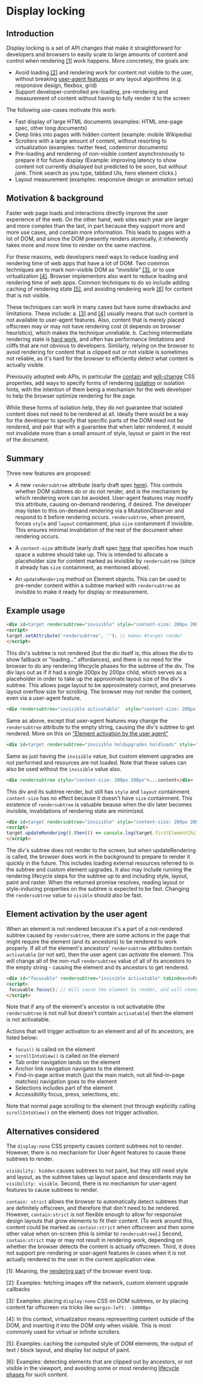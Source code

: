 # Display locking

## Introduction

Display locking is a set of API changes that make it straightforward for developers and browsers to easily scale to large amounts of content and control when rendering [\[1\]](#foot-notes) work happens. More concretely, the goals are:
* Avoid loading [\[2\]](#foot-notes) and rendering work for content not visible to the user, without breaking [user-agent features](https://github.com/WICG/display-locking/blob/master/user-agent-features.md) or any layout algorithms (e.g. responsive design, flexbox, grid)
* Support developer-controlled pre-loading, pre-rendering and measurement of content without having to fully render it to the screen

The following use-cases motivate this work:
* Fast display of large HTML documents (examples: HTML one-page spec, other long documents)
* Deep links into pages with hidden content (example: mobile Wikipedia)
* Scrollers with a large amount of content, without resorting to virtualization (examples: twitter feed, codemirror documents)
* Pre-loading and rendering of non-visible content asynchronously to prepare it for future display (Example: improving latency to show content not currently displayed but predicted to be soon, but *without jank*. Think search as you type, tabbed UIs, hero element clicks.)
* Layout measurement (examples: responsive design or animation setup)

## Motivation & background

Faster web page loads and interactions directly improve the user experience of the web. On the other hand, web sites each year are larger and more complex than the last, in part because they support more and more use cases, and contain more information. This leads to pages with a lot of DOM, and since the DOM presently renders atomically, it inherently takes more and more time to render on the same machine.

For these reasons, web developers need ways to reduce loading and rendering time of web apps that have a lot of DOM. Two common techniques are to mark non-visible DOM as "invisible" [\[3\]](#foot-notes), or to use virtualization [\[4\]](#foot-notes). Browser implementors also want to reduce loading and rendering time of web apps. Common techniques to do so include adding caching of rendering state [\[5\]](#foot-notes), and avoiding rendering work [\[6\]](#foot-notes) for content that is not visible.

These techniques can work in many cases but have some drawbacks and limitations. These include:
a. [\[3\]](#foot-notes) and [\[4\]](#foot-notes) usually means that such content is not available to user-agent features. Also, content that is merely placed offscreen may or may not have rendering cost (it depends on browser heuristics), which makes the technique unreliable.
b. Caching intermediate rendering state is [hard work](https://martinfowler.com/bliki/TwoHardThings.html), and often has performance limitations and cliffs that are not obvious to developers. Similarly, relying on the browser to avoid rendering for content that is clipped out or not visible is sometimes not reliable, as it's hard for the browser to efficiently detect what content is actually visible.

Previously adopted web APIs, in particular the [contain](https://developer.mozilla.org/en-US/docs/Web/CSS/contain) and [will-change](https://developer.mozilla.org/en-US/docs/Web/CSS/will-change) CSS properties, add ways to specify forms of rendering [isolation](https://github.com/chrishtr/rendering/blob/master/isolation.md) or isolation hints, with the intention of them being a mechanism for the web developer to help the browser optimize rendering for the page.

While these forms of isolation help, they do not guarantee that isolated content does not need to be rendered at all. Ideally there would be a way for the developer to specify that specific parts of the DOM need not be rendered, and pair that with a guarantee that when later rendered, it would not invalidate more than a small amount of style, layout or paint in the rest of the document.

## Summary

Three new features are proposed:

* A new `rendersubtree` attribute (early draft spec [here](https://chrishtr.github.io/html/output/#the-rendersubtree-attribute)). This controls whether DOM subtrees do or do not render, and is the mechanism by which rendering work can be avoided. User-agent features may modify this attribute, causing on-demand rendering, if desired. The developer may listen to this on-demand rendering via a MutationObserver and respond to it before rendering occurs. `rendersubtree`, when present, forces `style` and `layout` containment, plus `size` containment if invisible. This ensures minimal invalidation of the rest of the document when rendering occurs.

* A `content-size` attribute (early draft spec [here](http://tabatkins.github.io/specs/css-content-size/) that specifies how much space a subtree should take up. This is intended to allocate a placeholder size for content marked as invisible by `rendersubtree` (since it already has `size` containment, as mentioned above).

* An `updateRendering` method on Element objects. This can be used to pre-render content within a subtree marked with `rendersubtree` as invisible to make it ready for display or measurement.

## Example usage

```html
<div id=target rendersubtree="invisible" style="content-size: 200px 200px">...content...</div>
<script>
target.setAttribute('rendersubtree', ''); // makes #target render
</script>
```
This div's subtree is not rendered (but the div itself is; this allows the div to show fallback or "loading..." affordances), and there is no need for the browser to do any rendering lifecycle phases for the subtree of the div. The div lays out as if it had a single 200px by 200px child, which serves as a placeholder in order to take up the approximate layout size of the div's subtree. This allows page layout to be approximately correct, and preserves layout overflow size for scrolling. The browser may *not* render the content, even via a user-agent feature.

```html
<div rendersubtree="invisible activatable"  style="content-size: 200px 200px">...content</div>
```
Same as above, except that user-agent features may change the `rendersubtree` attribute to the empty string, causing the div's subtree to get rendered. More on this on ["Element activation by the user agent"](https://github.com/rakina/display-locking#element-activation-by-the-user-agent)

```html
<div id=target rendersubtree="invisible holdupgrades holdloads" style="content-size: 200px 200px">...content...</div>
```
Same as just having the `invisible` value, but custom element upgrades are not performed and resources are not loaded. Note that these values can also be used without the `invisible` value also.

```html
<div rendersubtree style="content-size: 200px 200px">...content</div>
```
This div and its subtree render, but still has `style` and `layout` containment. `content-size` has no effect because it doesn't have `size` containment. This existence of `rendersubtree` is valuable beause when the div later becomes invisible, invalidations of rendering state are minimized.

```html
<div id=target rendersubtree="invisible" style="content-size: 200px 200px">...content...</div>
<script>
target.updateRendering().then(() => console.log(target.firstElementChild.offsetTop)); // fast!
</script>
```
The div's subtree does not render to the screen, but when updateRendering is called, the browser does work in the background to prepare to render it quickly in the future. This includes loading external resources referred to in the subtree and custom element upgrades. It also may include running the rendering lifecycle steps for the subtree up to and including style, layout, paint and raster. When the returned promise resolves, reading layout or style-inducing properties on the subtree is expected to be fast. Changing the `rendersubtree` value to `visible` should also be fast.

## Element activation by the user agent

When an element is not rendered because it's a part of a not-rendered subtree caused by `rendersubtree`, there are some actions in the page that might require the element (and its ancestors) to be rendered to work properly. If all of the element's ancestors' `rendersubtree` attributes contain `activatable` (or not set), then the user agent can *activate* the element. This will change all of the non-null `rendersubtree` value of all of its ancestors to the empty string - causing the element and its ancestors to get rendered.

```html
<div id="focusable" rendersubtree="invisible activatable" tabindex=0>Focus me!</div>
<script>
 focusable.focus(); // Will cause the element to render, and will change the rendersubtree value to "" (empty string)
</script>
```

Note that if any of the element's ancestor is not activatable (the `rendersubtree` is not null but doesn't contain `activatable`) then the element is not activatable.

Actions that will trigger activation to an element and all of its ancestors, are listed below:

- `focus()` is called on the element
- `scrollIntoView()` is called on the element
- Tab order navigation lands on the element
- Anchor link navigation navigates to the element
- Find-in-page active match (just the main match, not all find-in-page matches) navigation goes to the element
- Selections includes part of the element
- Accessibility focus, press, selections, etc.

Note that normal page scrolling to the element (not through explicitly calling `scrollIntoView()` on the element) does not trigger activation.

## Alternatives considered

The `display:none` CSS property causes content subtrees not to render. However, there is no mechanism for User Agent features to cause these subtrees to render.

`visibility: hidden` causes subtrees to not paint, but they still need style and layout, as the subtree takes up layout space and descendants may be `visibility: visible`. Second, there is no mechanism for user-agent features to cause subtrees to render.

`contain: strict` allows the browser to automatically detect subtrees that are definitely offscreen, and therefore that don't need to be rendered. However, `contain:strict` is not flexible enough to allow for responsive design layouts that grow elements to fit their content. (To work around this, content could be marked as `contain:strict` when offscreen and then some other value when on-screen (this is similar to `rendersubtree`).) Second, `contain:strict` may or may not result in rendering work, depending on whether the browser detects the content is actually offscreen. Third, it does not support pre-rendering or user-agent features in cases when it is not actually rendered to the user in the current application view.

<a name="foot-notes"></a>

[1]: Meaning, the [rendering part](https://github.com/chrishtr/rendering/blob/master/rendering-event-loop.md) of the browser event loop.

[2]: Examples: fetching images off the network, custom element upgrade callbacks

[3]: Examples: placing `display:none` CSS on DOM subtrees, or by placing content far offscreen via tricks like `margin-left: -10000px`

[4]: In this context, virtualization means representing content outside of the DOM, and inserting it into the DOM only when visible. This is most commonly used for virtual or infinite scrollers.

[5]: Examples: caching the computed style of DOM elements, the output of text / block layout, and display list output of paint.

[6]: Examples: detecting elements that are clipped out by ancestors, or not visible in the viewport, and avoiding some or most rendering [lifecycle phases](https://github.com/WICG/display-locking/blob/master/lifecycle.md) for such content.
